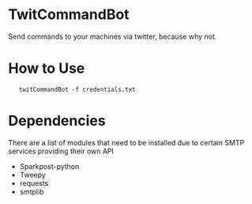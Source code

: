 # TwitCommandBot
Send commands to your machines via twitter, because why not.

# How to Use
```shell
   twitCommandBot -f credentials.txt
```

# Dependencies
  There are a list of modules that need to be installed due to certain SMTP services providing their own API
  * Sparkpost-python
  * Tweepy
  * requests
  * smtplib
  
